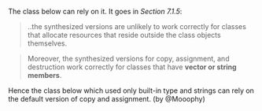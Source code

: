 The class below can rely on it. It goes in *Section 7.1.5*:

> ..the synthesized versions are unlikely to work correctly for classes that
> allocate resources that reside outside the class objects themselves.

> Moreover, the synthesized versions for copy, assignment, and destruction work
> correctly for classes that have **vector or string members**.

Hence the class below which used only built-in type and strings can rely on the
default version of copy and assignment. (by @Mooophy)
